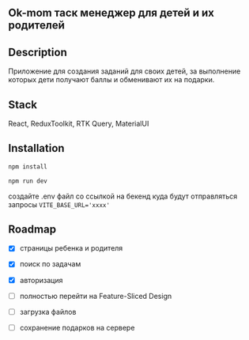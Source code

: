 ## Ok-mom таск менеджер для детей и их родителей

## Description
Приложение для создания заданий для своих детей, за выполнение которых дети получают баллы и обменивают их на подарки.
## Stack
React, ReduxToolkit, RTK Query, MaterialUI

## Installation
```bash
npm install 
```
```bash
npm run dev 
```
создайте .env файл со ссылкой на бекенд куда будут отправляться запросы 
``` VITE_BASE_URL='xxxx' ```

## Roadmap
- [x] страницы ребенка и родителя
- [x] поиск по задачам
- [x] авторизация
- [ ] полностью перейти на Feature-Sliced Design
- [ ] загрузка файлов
- [ ] сохранение подарков на сервере


